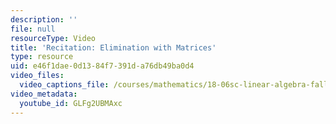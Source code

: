 ```yaml
---
description: ''
file: null
resourceType: Video
title: 'Recitation: Elimination with Matrices'
type: resource
uid: e46f1dae-0d13-84f7-391d-a76db49ba0d4
video_files:
  video_captions_file: /courses/mathematics/18-06sc-linear-algebra-fall-2011/resource-index/recitation-elimination-with-matrices/GLFg2UBMAxc.vtt
video_metadata:
  youtube_id: GLFg2UBMAxc
---
```

